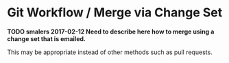 # Git Workflow / Merge via Change Set

**TODO smalers 2017-02-12 Need to describe here how to merge using a change set that is emailed.**

This may be appropriate instead of other methods such as pull requests.
